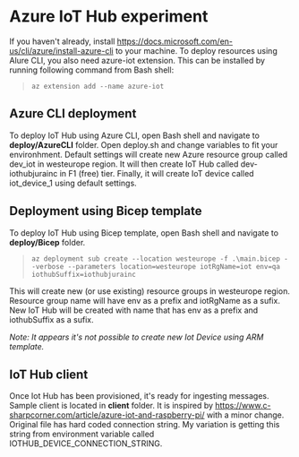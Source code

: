 # Azure IoT Hub experiment

If you haven't already, install https://docs.microsoft.com/en-us/cli/azure/install-azure-cli to your machine. To deploy resources using Alure CLI, you also need azure-iot extension. This can be installed by running following command from Bash shell:

> `az extension add --name azure-iot`

## Azure CLI deployment
To deploy IoT Hub using Azure CLI, open Bash shell and navigate to **deploy/AzureCLI** folder. Open deploy.sh and change variables to fit your environhment. Default settings will create new Azure resource group called dev_iot in westeurope region. It will then create IoT Hub called dev-iothubjurainc in F1 (free) tier. Finally, it will create IoT device called iot_device_1 using default settings.

## Deployment using Bicep template
To deploy IoT Hub using Bicep template, open Bash shell and navigate to **deploy/Bicep** folder.

> `az deployment sub create --location westeurope -f .\main.bicep --verbose --parameters location=westeurope iotRgName=iot env=qa iothubSuffix=iothubjurainc`

This will create new (or use existing) resource groups in westeurope region. Resource group name will have env as a prefix and iotRgName as a sufix. New IoT Hub will be created with name that has env as a prefix and iothubSuffix as a sufix.

*Note: It appears it's not possible to create new Iot Device using ARM template.*

## IoT Hub client
Once Iot Hub has been provisioned, it's ready for ingesting messages. Sample client is located in **client** folder. It is inspired by https://www.c-sharpcorner.com/article/azure-iot-and-raspberry-pi/ with a minor change. Original file has hard coded connection string. My variation is getting this string from environment variable called IOTHUB_DEVICE_CONNECTION_STRING.